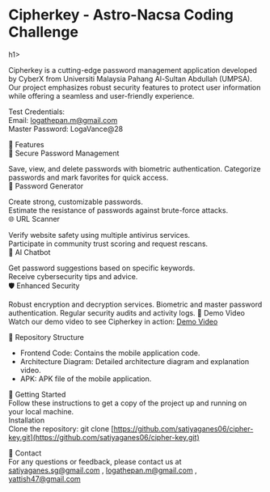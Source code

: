 <h1>Cipherkey - Astro-Nacsa Coding Challenge</h1>h1>

Cipherkey is a cutting-edge password management application developed by CyberX from Universiti Malaysia Pahang Al-Sultan Abdullah (UMPSA). Our project emphasizes robust security features to protect user information while offering a seamless and user-friendly experience.

Test Credentials: <br />
Email: logathepan.m@gmail.com <br />
Master Password: LogaVance@28

🌟 Features <br />
🔐 Secure Password Management

Save, view, and delete passwords with biometric authentication.
Categorize passwords and mark favorites for quick access. <br />
🔑 Password Generator

Create strong, customizable passwords. <br />
Estimate the resistance of passwords against brute-force attacks. <br />
🌐 URL Scanner

Verify website safety using multiple antivirus services. <br />
Participate in community trust scoring and request rescans. <br /> 
🤖 AI Chatbot 

Get password suggestions based on specific keywords. <br />
Receive cybersecurity tips and advice. <br />
🛡 Enhanced Security  

Robust encryption and decryption services. 
Biometric and master password authentication.
Regular security audits and activity logs.
🎥 Demo Video
Watch our demo video to see Cipherkey in action: [Demo Video](https://youtu.be/zwPOR007MB8)

📁 Repository Structure <br />
- Frontend Code: Contains the mobile application code. <br />
- Architecture Diagram: Detailed architecture diagram and explanation video. <br />
- APK: APK file of the mobile application.

🚀 Getting Started <br />
Follow these instructions to get a copy of the project up and running on your local machine. <br />
Installation <br />
Clone the repository: git clone [https://github.com/satiyaganes06/cipher-key.git](https://github.com/satiyaganes06/cipher-key.git)

📧 Contact <br />
For any questions or feedback, please contact us at satiyaganes.sg@gmail.com , logathepan.m@gmail.com , yattish47@gmail.com
